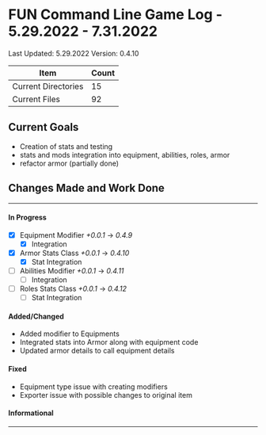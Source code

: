 # FUN Command Line Game Log - 5.29.2022 - 7.31.2022
<!-- Update: Current Log date -->

Last Updated: 5.29.2022 <!-- Update with previous log date -->
Version: 0.4.10
<!-- Update version number when changes made-->
<!-- Verions Additions 
  + 1.0.0 is for major project wide changes like adding a whole new concept/face change
    + V1 = MVP CLI version of game
    + V2 = integration of Textual package and any visiualization features
  + 0.1.0 is for current feature version updates including additions/removal/revamp of methods or parts (general idea of things)
  + 0.0.1 is for minor changes including: bug fixes, additions to current methods
 -->

<!-- _Date_ - When item was added  
__\<Date\>__ - When Item was completed
-->
<!-- Update Table with Current File Count -->

Item | Count
---|--
| Current Directories | 15
| Current Files | 92

## Current Goals
+ Creation of stats and testing
+ stats and mods integration into equipment, abilities, roles, armor
+ refactor armor (partially done)

## Changes Made and Work Done

------------------------------
<!-- Update version number when changes made-->

#### In Progress 
- [x] Equipment Modifier _+0.0.1_ -> _0.4.9_
  - [x] Integration
- [x] Armor Stats Class _+0.0.1_ -> _0.4.10_
  - [x] Stat Integration
- [ ] Abilities Modifier _+0.0.1_ -> _0.4.11_
  - [ ] Integration
- [ ] Roles Stats Class _+0.0.1_ -> _0.4.12_
  - [ ] Stat Integration

#### Added/Changed
- Added modifier to Equipments
- Integrated stats into Armor along with equipment code
- Updated armor details to call equipment details

#### Fixed
- Equipment type issue with creating modifiers
- Exporter issue with possible changes to original item

#### Informational

------------------------------

